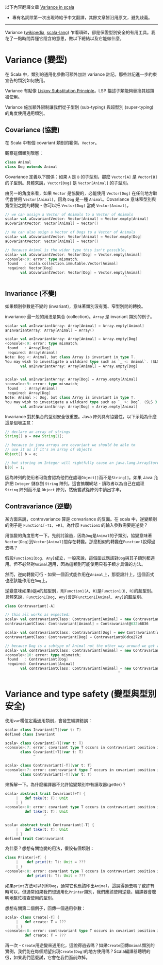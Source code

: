 以下內容翻譯文章 [Variance in scala](http://like-a-boss.net/2012/09/17/variance-in-scala.html)
- 專有名詞除第一次出現時給予中文翻譯，其餘文章皆沿用原文，避免歧義。

___
Variance ([wikipedia](http://en.wikipedia.org/wiki/Variance_%28computer_science%29), [scala-lang](http://www.scala-lang.org/node/129)) 乍看瑣碎，卻是保證型別安全的有用工具。我花了一點時間弄懂它隱含的意思，做以下總結以及它能做什麼。

# Variance (變型)

在 Scala 中，類別的通用化參數可額外加註 variance 註記。那些註記進一步約束宣告的類別如何使用。

Variance 有點像 [Liskov Substitution Principle](http://en.wikipedia.org/wiki/Liskov_substitution_principle)。LSP 描述子類能夠替換其超類被使用。

Variance 施加額外限制讓我們從子型別 (sub-typing) 與超型別 (super-typing) 的角度使用通用類別。

## Covariance (協變)

在 Scala 中有個 covariant 類別的範例，```Vector```。

觀察這個類別階層：

```scala
class Animal
class Dog extends Animal
```

Covariance 定義以下關係：如果 ```A``` 是 ```B``` 的子型別，那麼 ```Vector[A]``` 是 ```Vector[B]``` 的子型別。具體來說，```Vector[Dog]``` 是 ```Vector[Animal]``` 的子型別。

由另一的角度來看，如果 ```Vector``` 是協變的，必能使用 ```Vector[Dog]``` 在任何地方取代會使用 ```Vector[Animal]```，因為 ```Dog``` 是一種 ```Animal```。Covariance 意味窄型別與寬型別之間的轉變 - 你可以把 ```Vector[Dog]``` 當成 ```Vector[Animal]```。


```scala
// we can assign a Vector of Animals to a Vector of Animals 
scala> val aCovariantVector: Vector[Animal] = Vector.empty[Animal]
aCovariantVector: Vector[Animal] = Vector()

// We can also asign a Vector of Dogs to a Vector of Animals
scala> val aCovariantVector: Vector[Animal] = Vector.empty[Dog]
aCovariantVector: Vector[Animal] = Vector()

// Because Animal is the wider type this isn't possible.
scala> val aCovariantVector: Vector[Dog] = Vector.empty[Animal]
<console>:9: error: type mismatch;
 found   : scala.collection.immutable.Vector[Animal]
 required: Vector[Dog]
       val aCovariantVector: Vector[Dog] = Vector.empty[Animal]
                                                       ^
```

## Invariance (不變)

如果類別參數是不變的 (invariant)，意味著類別沒有寬、窄型別間的轉換。

invariance 最一般的用法是集合 (collection)。```Array``` 是 invariant 類別的例子。

```scala
scala> val anInvariantArray: Array[Animal] = Array.empty[Animal]
anInvariantArray: Array[Animal] = Array()

scala> val anInvariantArray: Array[Animal] = Array.empty[Dog]
<console>:9: error: type mismatch;
 found   : Array[Dog]
 required: Array[Animal]
Note: Dog <: Animal, but class Array is invariant in type T.
You may wish to investigate a wildcard type such as `_ <: Animal`. (SLS 3.2.10)
       val anInvariantArray: Array[Animal] = Array.empty[Dog]
                                                       ^

scala> val anInvariantArray: Array[Dog] = Array.empty[Animal]
<console>:9: error: type mismatch;
 found   : Array[Animal]
 required: Array[Dog]
Note: Animal >: Dog, but class Array is invariant in type T.
You may wish to investigate a wildcard type such as `_ >: Dog`. (SLS 3.2.10)
       val anInvariantArray: Array[Dog] = Array.empty[Animal]
```

Invariance 對於集合的型別安全很重要。Java 陣列具有協變性。以下示範為什麼這是個壞主意：

```java
// declare an array of strings
String[] a = new String[1];

// because in java arrays are covariant we should be able to
// use it as if it's an array of objects
Object[] b = a;

// but storing an Integer will rightfully cause an java.lang.ArrayStoreException
b[0] = 1;
```

因為陣列的使用者可能會認為他們在處理```Object[]```而不是```String[]```。如果 Java 允許把 ```Integer``` 儲存到 ```String``` 陣列，這會搞爛網站 - 讀取者以為自己在處理 ```String``` 陣列而不是 ```Object``` 陣列，然後嘗試從陣列中讀出字串。

## Contravariance (逆變)

某方面來說，contravariance 算是 convariance 的反面。在 scala 中，逆變類別的例子是 ```Function1[-T1, +R]```。為什麼 ```Function1``` 的輸入參數需要是逆變？

用協變的角度思考一下。先前討論過，因為```Dog```是```Animal```的子類別，協變意味著```Vector[Dog]```到```Vector[Animal]```間存在轉變。那麼相似的轉變在```Function1```說得過去嗎？

假設```Function1[Dog, Any]```成立，一般來說，這個函式應該對```Dog```與其子類別都適用。但不必然對```Animal```適用，因為這類別可能使用只有子類才具備的方法。

然而，逆向轉變可行 - 如果一個函式能作用在```Animal```上，那麼設計上，這個函式也應該能作用在```Dog```上。

逆變意味如果```B```是```A```的超型別，則```Function1[A, R]```是```Function1[B, R]```的超型別。具體來說，```Function1[Dog, Any]```會是```Function1[Animal, Any]```的超型別。

```scala
class Contravariant[-A] 

// this all works as expected:
scala> val contravariantClass: Contravariant[Animal] = new Contravariant[Animal]
contravariantClass: Contravariant[Animal] = Contravariant@632b6836

scala> val contravariantClass: Contravariant[Dog] = new Contravariant[Animal]
contravariantClass: Contravariant[Dog] = Contravariant@6dce272d

// because Dog is a subtype of Animal not the other way around we get an error
scala> val contravariantClass: Contravariant[Animal] = new Contravariant[Dog]
<console>:10: error: type mismatch;
 found   : Contravariant[Dog]
 required: Contravariant[Animal]
       val contravariantClass: Contravariant[Animal] = new Contravariant[Dog]
                                                    ^
```

# Variance and type safety (變型與型別安全)

使用```var```欄位定義通用類別，會發生編譯錯誤：

```scala
scala> class Invariant[T](var t: T)
defined class Invariant

scala> class Covariant[+T](var t: T)
<console>:7: error: covariant type T occurs in contravariant position in type T of value t_=
       class Covariant[+T](var t: T)
             ^

scala> class Contravariant[-T](var t: T)
<console>:7: error: contravariant type T occurs in covariant position in type => T of method t
       class Contravariant[-T](var t: T)
```

來拆解一下。為什麼編譯器不允許協變類別中有讀取器(getter)？

```scala
scala> abstract trait Covariant[+T] {
     |   def take(t: T): Unit
     | }
<console>:8: error: covariant type T occurs in contravariant position in type T of value t
         def take(t: T): Unit
                  ^

scala> abstract trait Contravariant[-T] {
     |   def take(t: T): Unit
     | }
defined trait Contravariant
```

為什麼？想想有關協變的用法，假設有個類別：

```scala
class Printer[+T] {
     |    def print(t: T): Unit = ???
     | }
<console>:8: error: covariant type T occurs in contravariant position in type T of value t
          def print(t: T): Unit = ???
```

如果```print```方法可以列印```Dog```，通常它也應該印出```Animal```，這說得過去嗎？或許有時可以，但通常如果我們想通用化```Printer```類別，我們應該使用逆變。編譯器會聰明地幫忙檢查使用的型別。

想想有關第二個例子，回傳一個通用參數：

```scala
scala> class Create[-T] {
     |   def create: T = ???
     | }
<console>:8: error: contravariant type T occurs in covariant position in type => T of method create
         def create: T = ???
```

再一次 - ```Create```用逆變來通用化，這說得過去嗎？如果```Create```回傳```Animal```類別的實例，我們能在每個期望出現```Create[Dog]```的地方使用嗎？Scala編譯器聰明的很，如果我們這麼試，它會在我們面前炸掉。

